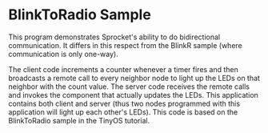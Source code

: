 
BlinkToRadio Sample
===================

This program demonstrates Sprocket's ability to do bidirectional communication. It differs in
this respect from the BlinkR sample (where communication is only one-way).

The client code increments a counter whenever a timer fires and then broadcasts a remote call to
every neighbor node to light up the LEDs on that neighbor with the count value. The server code
receives the remote calls and invokes the component that actually updates the LEDs. This
application contains both client and server (thus two nodes programmed with this application
will light up each other's LEDs). This code is based on the BlinkToRadio sample in the TinyOS
tutorial.
